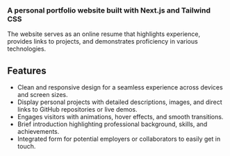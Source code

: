 ### A personal portfolio website built with Next.js and Tailwind CSS  
The website serves as an online resume that highlights experience, provides links to projects, and demonstrates proficiency in various technologies.

## Features
- Clean and responsive design for a seamless experience across devices and screen sizes.
- Display personal projects with detailed descriptions, images, and direct links to GitHub repositories or live demos.
- Engages visitors with animations, hover effects, and smooth transitions.
- Brief introduction highlighting professional background, skills, and achievements.
- Integrated form for potential employers or collaborators to easily get in touch.
